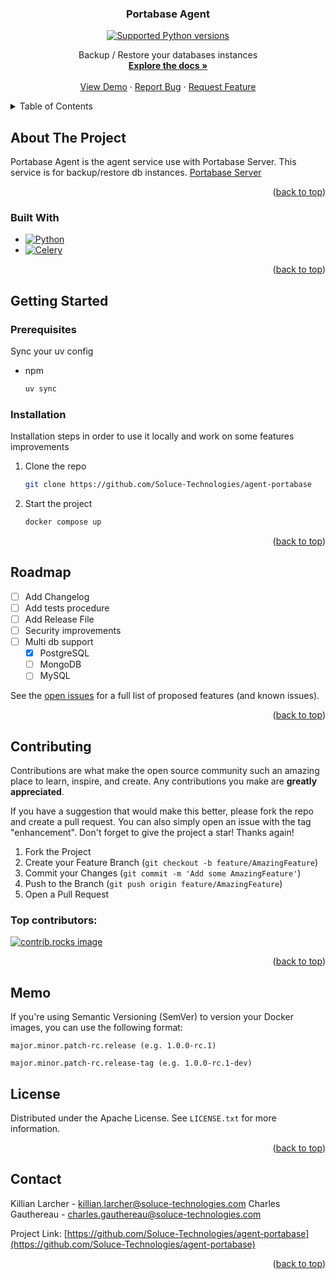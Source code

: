 <!-- PROJECT LOGO -->

[//]: # (<br />)

[//]: # (<div align="center">)

[//]: # (  <a href="https://github.com/othneildrew/Best-README-Template">)

[//]: # (    <img src="images/logo.png" alt="Logo" width="80" height="80">)

[//]: # (  </a>)

<h3 align="center">Portabase Agent</h3>

<p align="center">
<a href="https://www.python.org/downloads/release/python-3120/" target="_blank">
    <img src="https://img.shields.io/badge/python-3.13-blue.svg" alt="Supported Python versions">
</a>
</p>


  <p align="center">
    Backup / Restore your databases instances
    <br />
    <a href="https://portabase.net"><strong>Explore the docs »</strong></a>
    <br />
    <br />
    <a href="https://portabase.net">View Demo</a>
    ·
    <a href="https://github.com/Soluce-Technologies/agent-portabase/issues/new?labels=bug&template=bug-report---.md">Report Bug</a>
    ·
    <a href="https://github.com/Soluce-Technologies/agent-portabase/issues/new?labels=enhancement&template=feature-request---.md">Request Feature</a>
  </p>



<!-- TABLE OF CONTENTS -->
<details>
  <summary>Table of Contents</summary>
  <ol>
    <li>
      <a href="#about-the-project">About The Project</a>
      <ul>
        <li><a href="#built-with">Built With</a></li>
      </ul>
    </li>
    <li>
      <a href="#getting-started">Getting Started</a>
      <ul>
        <li><a href="#prerequisites">Prerequisites</a></li>
        <li><a href="#installation">Installation</a></li>
      </ul>
    </li>
    <li><a href="#usage">Usage</a></li>
    <li><a href="#roadmap">Roadmap</a></li>
    <li><a href="#contributing">Contributing</a></li>
    <li><a href="#license">License</a></li>
    <li><a href="#contact">Contact</a></li>
    <li><a href="#acknowledgments">Acknowledgments</a></li>
  </ol>
</details>


<!-- ABOUT THE PROJECT -->
## About The Project

Portabase Agent is the agent service use with Portabase Server. This service is for backup/restore db instances.
<a href="https://github.com/Soluce-Technologies/portabase">Portabase Server</a>

<p align="right">(<a href="#readme-top">back to top</a>)</p>



### Built With

* [![Python][Python]][Python-url]
* [![Celery][Celery]][Celery-url]


<p align="right">(<a href="#readme-top">back to top</a>)</p>



<!-- GETTING STARTED -->
## Getting Started

### Prerequisites

Sync your uv config 
* npm
  ```sh
  uv sync
  ```

### Installation

Installation steps in order to use it locally and work on some features improvements

1. Clone the repo
   ```sh
   git clone https://github.com/Soluce-Technologies/agent-portabase
   ```
3. Start the project
   ```sh
   docker compose up 
   ```

<p align="right">(<a href="#readme-top">back to top</a>)</p>


<!-- ROADMAP -->
## Roadmap

- [ ] Add Changelog
- [ ] Add tests procedure
- [ ] Add Release File
- [ ] Security improvements
- [ ] Multi db support
    - [x] PostgreSQL 
    - [ ] MongoDB
    - [ ] MySQL

See the [open issues](https://github.com/Soluce-Technologies/agent-portabase/issues) for a full list of proposed features (and known issues).

<p align="right">(<a href="#readme-top">back to top</a>)</p>



<!-- CONTRIBUTING -->
## Contributing

Contributions are what make the open source community such an amazing place to learn, inspire, and create. Any contributions you make are **greatly appreciated**.

If you have a suggestion that would make this better, please fork the repo and create a pull request. You can also simply open an issue with the tag "enhancement".
Don't forget to give the project a star! Thanks again!

1. Fork the Project
2. Create your Feature Branch (`git checkout -b feature/AmazingFeature`)
3. Commit your Changes (`git commit -m 'Add some AmazingFeature'`)
4. Push to the Branch (`git push origin feature/AmazingFeature`)
5. Open a Pull Request

### Top contributors:

<a href="https://github.com/Soluce-Technologies/agent-portabase/graphs/contributors">
  <img src="https://contrib.rocks/image?repo=Soluce-Technologies/agent-portabase" alt="contrib.rocks image" />
</a>

<p align="right">(<a href="#readme-top">back to top</a>)</p>


## Memo

If you're using Semantic Versioning (SemVer) to version your Docker images, you can use the following format:

```major.minor.patch-rc.release (e.g. 1.0.0-rc.1)```

```major.minor.patch-rc.release-tag (e.g. 1.0.0-rc.1-dev)```


<!-- LICENSE -->
## License

Distributed under the  Apache License. See `LICENSE.txt` for more information.

<p align="right">(<a href="#readme-top">back to top</a>)</p>


<!-- CONTACT -->
## Contact

Killian Larcher - killian.larcher@soluce-technologies.com
Charles Gauthereau - charles.gauthereau@soluce-technologies.com

Project Link: [https://github.com/Soluce-Technologies/agent-portabase](https://github.com/Soluce-Technologies/agent-portabase)

<p align="right">(<a href="#readme-top">back to top</a>)</p>

<!-- MARKDOWN LINKS & IMAGES -->
<!-- https://www.markdownguide.org/basic-syntax/#reference-style-links -->

[Python]: https://img.shields.io/badge/python-3670A0?style=for-the-badge&logo=python&logoColor=ffdd54
[Celery]: https://img.shields.io/static/v1?style=for-the-badge&message=Celery&color=37814A&logo=Celery&logoColor=FFFFFF&label
[Python-url]: https://www.python.org/
[Celery-url]: https://docs.celeryq.dev/en/stable/
